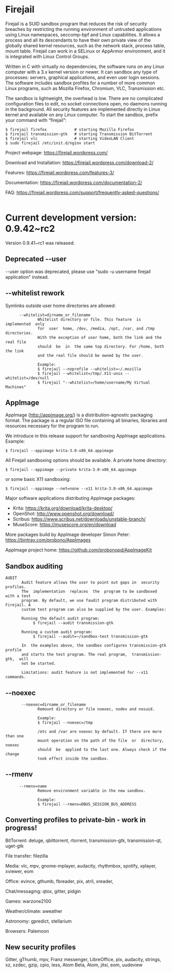 # Firejail

Firejail is a SUID sandbox program that reduces the risk of security breaches by restricting
the running environment of untrusted applications using Linux namespaces, seccomp-bpf
and Linux capabilities. It allows a process and all its descendants to have their own private
view of the globally shared kernel resources, such as the network stack, process table, mount table.
Firejail can work in a SELinux or AppArmor environment, and it is integrated with Linux Control Groups.

Written in C with virtually no dependencies, the software runs on any Linux computer with a 3.x kernel
version or newer. It can sandbox any type of processes: servers, graphical applications, and even
user login sessions. The software includes sandbox profiles for a number of more common Linux programs,
such as Mozilla Firefox, Chromium, VLC, Transmission etc.

The sandbox is lightweight, the overhead is low. There are no complicated configuration files to edit,
no socket connections open, no daemons running in the background. All security features are
implemented directly in Linux kernel and available on any Linux computer. To start the sandbox,
prefix your command with “firejail”:

`````
$ firejail firefox            # starting Mozilla Firefox
$ firejail transmission-gtk   # starting Transmission BitTorrent 
$ firejail vlc                # starting VideoLAN Client
$ sudo firejail /etc/init.d/nginx start
`````
Project webpage: https://firejail.wordpress.com/

Download and Installation: https://firejail.wordpress.com/download-2/

Features: https://firejail.wordpress.com/features-3/

Documentation: https://firejail.wordpress.com/documentation-2/

FAQ: https://firejail.wordpress.com/support/frequently-asked-questions/
`````

`````
# Current development version: 0.9.42~rc2

Version 0.9.41~rc1 was released.

## Deprecated --user

--user option was deprecated, please use "sudo -u username firejail application" instead.

## --whitelist rework

Symlinks outside user home directories are allowed:
`````
      --whitelist=dirname_or_filename
              Whitelist directory or file. This feature  is  implemented  only
              for  user  home, /dev, /media, /opt, /var, and /tmp directories.
              With the exception of user home, both the link and the real file
              should  be  in  the same top directory. For /home, both the link
              and the real file should be owned by the user.

              Example:
              $ firejail --noprofile --whitelist=~/.mozilla
              $ firejail --whitelist=/tmp/.X11-unix --whitelist=/dev/null
              $ firejail "--whitelist=/home/username/My Virtual Machines"
`````


## AppImage

AppImage (http://appimage.org/) is a distribution-agnostic packaging format.
The package is a regular ISO file containing all binaries, libraries and resources
necessary for the program to run.

We introduce in this release support for sandboxing AppImage applications. Example:
`````
$ firejail --appimage krita-3.0-x86_64.appimage
`````
All Firejail sandboxing options should be available. A private home directory:
`````
$ firejail --appimage --private krita-3.0-x86_64.appimage
`````
or some basic X11 sandboxing:
`````
$ firejail --appimage --net=none --x11 krita-3.0-x86_64.appimage
`````
Major software applications distributing AppImage packages:

* Krita: https://krita.org/download/krita-desktop/
* OpenShot: http://www.openshot.org/download/
* Scribus: https://www.scribus.net/downloads/unstable-branch/
* MuseScore: https://musescore.org/en/download

More packages build by AppImage developer Simon Peter: https://bintray.com/probono/AppImages

AppImage project home: https://github.com/probonopd/AppImageKit

## Sandbox auditing
`````
AUDIT
       Audit feature allows the user to point out gaps in  security  profiles.
       The  implementation  replaces  the  program to be sandboxed with a test
       program. By default, we use faudit program distributed with Firejail. A
       custom test program can also be supplied by the user. Examples:

       Running the default audit program:
            $ firejail --audit transmission-gtk

       Running a custom audit program:
            $ firejail --audit=~/sandbox-test transmission-gtk

       In  the examples above, the sandbox configures transmission-gtk profile
       and starts the test program. The real program,  transmission-gtk,  will
       not be started.

       Limitations: audit feature is not implemented for --x11 commands.
`````

## --noexec
`````
       --noexec=dirname_or_filename
              Remount directory or file noexec, nodev and nosuid.

              Example:
              $ firejail --noexec=/tmp

              /etc and /var are noexec by default. If there are more than one
              mount operation on the path of the file  or  directory,  noexec
              should  be  applied to the last one. Always check if the change
              took effect inside the sandbox.
`````

## --rmenv
`````
      --rmenv=name
              Remove environment variable in the new sandbox.

              Example:
              $ firejail --rmenv=DBUS_SESSION_BUS_ADDRESS
`````

## Converting profiles to private-bin - work in progress!

BitTorrent: deluge, qbittorrent, rtorrent, transmission-gtk, transmission-qt, uget-gtk

File transfer: filezilla

Media: vlc, mpv, gnome-mplayer, audacity, rhythmbox, spotify, xplayer, xviewer, eom

Office: evince, gthumb, fbreader, pix, atril, xreader,

Chat/messaging: qtox, gitter, pidgin

Games: warzone2100

Weather/climate: aweather

Astronomy: gpredict, stellarium

Browsers: Palemoon

## New security profiles

Gitter, gThumb, mpv, Franz messenger, LibreOffice, pix, audacity, strings, xz, xzdec, gzip, cpio, less, Atom Beta, Atom, jitsi, eom, uudeview


